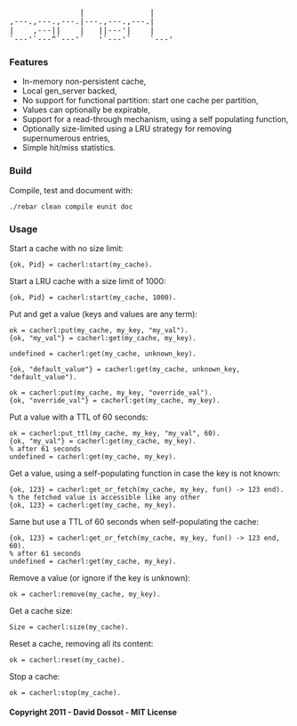 <pre>
               |              |    
,---.,---.,---.|---.,---.,---.|    
|    ,---||    |   ||---'|    |    
`---'`---^`---'`   '`---'`    `---'
</pre>

### Features

* In-memory non-persistent cache,
* Local gen_server backed,
* No support for functional partition: start one cache per partition,
* Values can optionally be expirable,
* Support for a read-through mechanism, using a self populating function,
* Optionally size-limited using a LRU strategy for removing supernumerous entries,
* Simple hit/miss statistics.

### Build

Compile, test and document with:

    ./rebar clean compile eunit doc

### Usage

Start a cache with no size limit:

    {ok, Pid} = cacherl:start(my_cache).

Start a LRU cache with a size limit of 1000:

    {ok, Pid} = cacherl:start(my_cache, 1000).

Put and get a value (keys and values are any term):

    ok = cacherl:put(my_cache, my_key, "my_val").
    {ok, "my_val"} = cacherl:get(my_cache, my_key).
    
    undefined = cacherl:get(my_cache, unknown_key).
    
    {ok, "default_value"} = cacherl:get(my_cache, unknown_key, "default_value").
    
    ok = cacherl:put(my_cache, my_key, "override_val").
    {ok, "override_val"} = cacherl:get(my_cache, my_key).

Put a value with a TTL of 60 seconds:

    ok = cacherl:put_ttl(my_cache, my_key, "my_val", 60).
    {ok, "my_val"} = cacherl:get(my_cache, my_key).
    % after 61 seconds
    undefined = cacherl:get(my_cache, my_key).

Get a value, using a self-populating function in case the key is not known:

    {ok, 123} = cacherl:get_or_fetch(my_cache, my_key, fun() -> 123 end).
    % the fetched value is accessible like any other
    {ok, 123} = cacherl:get(my_cache, my_key).

Same but use a TTL of 60 seconds when self-populating the cache:

    {ok, 123} = cacherl:get_or_fetch(my_cache, my_key, fun() -> 123 end, 60).
    % after 61 seconds
    undefined = cacherl:get(my_cache, my_key).

Remove a value (or ignore if the key is unknown):

    ok = cacherl:remove(my_cache, my_key).

Get a cache size:

    Size = cacherl:size(my_cache).

Reset a cache, removing all its content:

    ok = cacherl:reset(my_cache).

Stop a cache:

    ok = cacherl:stop(my_cache).


#### Copyright 2011 - David Dossot - MIT License

